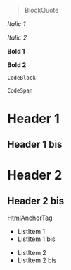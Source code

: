 > BlockQuote

*Italic 1*

_Italic 2_

**Bold 1**

__Bold 2__

```c++
CodeBlock
```

`CodeSpan`

# Header 1
## Header 1 bis
Header 2
======
Header 2 bis
------

[HtmlAnchorTag](https://www.google.com)

* ListItem 1
* ListItem 1 bis

- ListItem 2
- ListItem 2 bis

